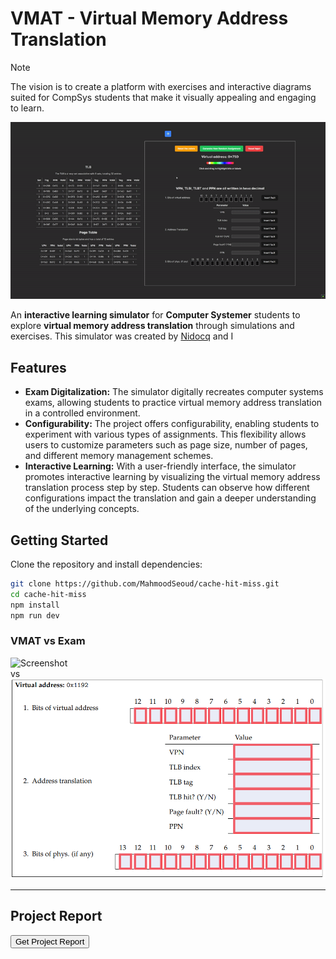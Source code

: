 # VMAT - Virtual Memory Address Translation

> [!NOTE] 
> The vision is to create a platform with exercises and
> interactive diagrams suited for CompSys students that
> make it visually appealing and engaging to learn.

![Demo](./assets/demo.gif)  

An **interactive learning simulator** for **Computer Systemer** students to explore **virtual memory address translation** through simulations and exercises. 
This simulator was created by [Nidocq](https://github.com/Nidocq) and I

## Features
- **Exam Digitalization:** The simulator digitally recreates computer systems exams, allowing students to practice virtual memory address translation in a controlled environment.
- **Configurability:** The project offers configurability, enabling students to experiment with various types of assignments. This flexibility allows users to customize parameters such as page size, number of pages, and different memory management schemes.
- **Interactive Learning:** With a user-friendly interface, the simulator promotes interactive learning by visualizing the virtual memory address translation process step by step. Students can observe how different configurations impact the translation and gain a deeper understanding of the underlying concepts.

## **Getting Started**
Clone the repository and install dependencies:
```sh
git clone https://github.com/MahmoodSeoud/cache-hit-miss.git  
cd cache-hit-miss  
npm install  
npm run dev  
```

### VMAT vs Exam
![Screenshot](./assets/demo.jpg)  
vs
![Screenshot](./assets/vmatexam.png)  

---
## **Project Report**

<a href="./assets/Virksomhedsprojekt_2023.pdf" download>
    <button>Get Project Report</button>
</a>



